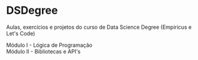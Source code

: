 # DSDegree
Aulas, exercícios e projetos do curso de Data Science Degree (Empiricus e Let's Code)

Módulo I - Lógica de Programação   
Módulo II - Bibliotecas e API's
